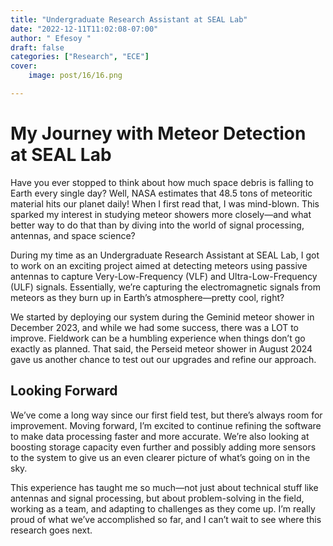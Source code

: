 ```yaml
---
title: "Undergraduate Research Assistant at SEAL Lab"
date: "2022-12-11T11:02:08-07:00"
author: " Efesoy "
draft: false
categories: ["Research", "ECE"]
cover:
    image: post/16/16.png

---
```

# My Journey with Meteor Detection at SEAL Lab
Have you ever stopped to think about how much space debris is falling to Earth every single day? Well, NASA estimates that 48.5 tons of meteoritic material hits our planet daily! When I first read that, I was mind-blown. This sparked my interest in studying meteor showers more closely—and what better way to do that than by diving into the world of signal processing, antennas, and space science?

During my time as an Undergraduate Research Assistant at SEAL Lab, I got to work on an exciting project aimed at detecting meteors using passive antennas to capture Very-Low-Frequency (VLF) and Ultra-Low-Frequency (ULF) signals. Essentially, we’re capturing the electromagnetic signals from meteors as they burn up in Earth’s atmosphere—pretty cool, right?

We started by deploying our system during the Geminid meteor shower in December 2023, and while we had some success, there was a LOT to improve. Fieldwork can be a humbling experience when things don’t go exactly as planned. That said, the Perseid meteor shower in August 2024 gave us another chance to test out our upgrades and refine our approach.

## Looking Forward
We’ve come a long way since our first field test, but there’s always room for improvement. Moving forward, I’m excited to continue refining the software to make data processing faster and more accurate. We’re also looking at boosting storage capacity even further and possibly adding more sensors to the system to give us an even clearer picture of what’s going on in the sky.

This experience has taught me so much—not just about technical stuff like antennas and signal processing, but about problem-solving in the field, working as a team, and adapting to challenges as they come up. I’m really proud of what we’ve accomplished so far, and I can’t wait to see where this research goes next.

